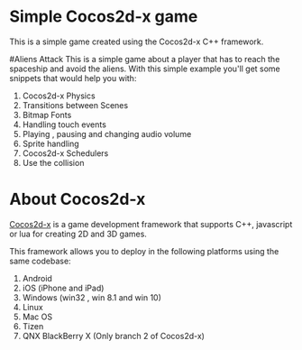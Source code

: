 # Simple Cocos2d-x game

This is a simple game created using the Cocos2d-x C++ framework.

#Aliens Attack
This is a simple game about a player that has to reach the spaceship  and avoid the aliens. With this simple example you'll get some snippets that would help you with:

1. Cocos2d-x Physics
2. Transitions between Scenes
3. Bitmap Fonts
4. Handling touch events
5. Playing , pausing and changing audio volume
6. Sprite handling
7. Cocos2d-x Schedulers
8. Use the collision 

# About Cocos2d-x

[Cocos2d-x](http://www.cocos2d-x.org "Cocos2d-x  page") is a game development framework that supports C++, javascript or lua for creating 2D and 3D games.

This framework allows you to deploy in the following platforms using the same codebase:

1. Android
2. iOS (iPhone and iPad)
3. Windows (win32 , win 8.1 and win 10)
4. Linux
5. Mac OS
6. Tizen
7. QNX BlackBerry X (Only branch 2 of Cocos2d-x)
